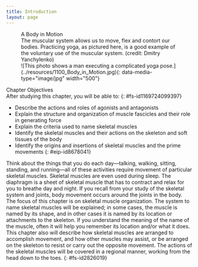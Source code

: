 ```yaml
---
title: Introduction
layout: page
---
```


<?cnx.eoc
  class="summary" title="Chapter Review"?>

<?cnx.eoc
  class="interactive-exercise" title="Interactive Link Questions"?>

<?cnx.eoc
  class="multiple-choice" title="Review Questions" ?>

<?cnx.eoc
  class="free-response" title="Critical Thinking Questions"?>

<figure id="fig-ch11_00_01" class="splash">
<div data-type="title">
A Body in Motion
</div>
<figcaption>
The muscular system allows us to move, flex and contort our bodies.
Practicing yoga, as pictured here, is a good example of the voluntary
use of the muscular system. (credit: Dmitry Yanchylenko)
</figcaption>
<span markdown="1" data-type="media" id="fs-id2471460" data-alt="This photo shows a
man executing a complicated yoga pose."> ![This photo shows a man
executing a complicated yoga
pose.](../resources/1100_Body_in_Motion.jpg){:
data-media-type="image/jpg" width="500"} </span>
</figure>
<div data-type="note" id="eip-773" class="chapter-objectives" markdown="1">
<div data-type="title">
Chapter Objectives
</div>
After studying this chapter, you will be able to:
{: #fs-id1169724099397}

* Describe the actions and roles of agonists and antagonists
* Explain the structure and organization of muscle fascicles and their
  role in generating force
* Explain the criteria used to name skeletal muscles
* Identify the skeletal muscles and their actions on the skeleton and
  soft tissues of the body
* Identify the origins and insertions of skeletal muscles and the prime
  movements
{: #eip-id8678041}

</div>
Think about the things that you do each day—talking, walking, sitting,
standing, and running—all of these activities require movement of
particular skeletal muscles. Skeletal muscles are even used during
sleep. The diaphragm is a sheet of skeletal muscle that has to contract
and relax for you to breathe day and night. If you recall from your
study of the skeletal system and joints, body movement occurs around the
joints in the body. The focus of this chapter is on skeletal muscle
organization. The system to name skeletal muscles will be explained; in
some cases, the muscle is named by its shape, and in other cases it is
named by its location or attachments to the skeleton. If you understand
the meaning of the name of the muscle, often it will help you remember
its location and/or what it does. This chapter also will describe how
skeletal muscles are arranged to accomplish movement, and how other
muscles may assist, or be arranged on the skeleton to resist or carry
out the opposite movement. The actions of the skeletal muscles will be
covered in a regional manner, working from the head down to the toes.
{: #fs-id2826019}




